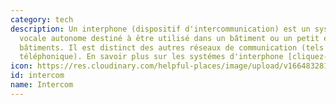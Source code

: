 ```yaml
---
category: tech
description: Un interphone (dispositif d'intercommunication) est un systéme de communication
  vocale autonome destiné à être utilisé dans un bâtiment ou un petit ensemble de
  bâtiments. Il est distinct des autres réseaux de communication (tels que le systéme
  téléphonique). En savoir plus sur les systémes d'interphone [cliquez-ici](https://fr.wikipedia.org/wiki/Interphone)
icon: https://res.cloudinary.com/helpful-places/image/upload/v1664832810/dtpr-icons/tech/yellow/voice_nle1yg.svg
id: intercom
name: Intercom
---
```


